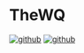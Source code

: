 # TheWQ
[![github](https://shields.io/badges/License-GPLv3)](https://github.com/ShellTurtle/TheWQ/blob/main/LICENSE.txt)
[![github](https://shields.io/badges/BY-ShellTurtle)](https://github.com/ShellTurtle)
